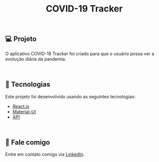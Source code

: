 <h1 align="center">
    COVID-19 Tracker
</h1>
<br>


## 💻 Projeto
O aplicativo COVID-19 Tracker foi criado para que o usuário possa ver a evolução diária da pandemia. 

<br>

## :rocket: Tecnologias

Este projeto foi desenvolvido usando as seguintes tecnologias:

- [React.js](https://reactjs.org)
- [Material-UI](https://material-ui.com/)
- [API](https://covid19.mathdro.id/api)
<br>

💬 Fale comigo
------------------
Entre em contato comigo via [LinkedIn](https://www.linkedin.com/in/andreifrosa).

